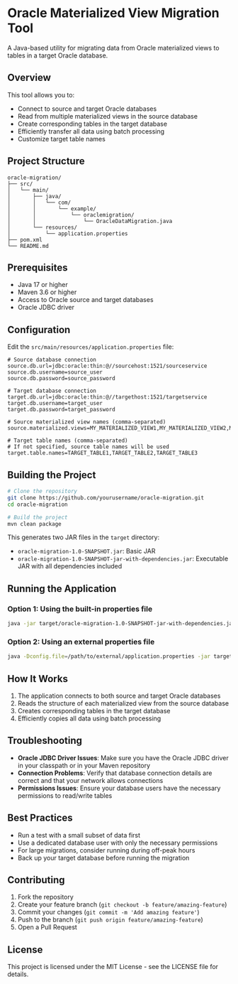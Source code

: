 # Oracle Materialized View Migration Tool

A Java-based utility for migrating data from Oracle materialized views to tables in a target Oracle database.

## Overview

This tool allows you to:
- Connect to source and target Oracle databases
- Read from multiple materialized views in the source database
- Create corresponding tables in the target database
- Efficiently transfer all data using batch processing
- Customize target table names

## Project Structure

```
oracle-migration/
├── src/
│   └── main/
│       ├── java/
│       │   └── com/
│       │       └── example/
│       │           └── oraclemigration/
│       │               └── OracleDataMigration.java
│       └── resources/
│           └── application.properties
├── pom.xml
└── README.md
```

## Prerequisites

- Java 17 or higher
- Maven 3.6 or higher
- Access to Oracle source and target databases
- Oracle JDBC driver

## Configuration

Edit the `src/main/resources/application.properties` file:

```properties
# Source database connection
source.db.url=jdbc:oracle:thin:@//sourcehost:1521/sourceservice
source.db.username=source_user
source.db.password=source_password

# Target database connection
target.db.url=jdbc:oracle:thin:@//targethost:1521/targetservice
target.db.username=target_user
target.db.password=target_password

# Source materialized view names (comma-separated)
source.materialized.views=MY_MATERIALIZED_VIEW1,MY_MATERIALIZED_VIEW2,MY_MATERIALIZED_VIEW3

# Target table names (comma-separated)
# If not specified, source table names will be used
target.table.names=TARGET_TABLE1,TARGET_TABLE2,TARGET_TABLE3
```

## Building the Project

```bash
# Clone the repository
git clone https://github.com/yourusername/oracle-migration.git
cd oracle-migration

# Build the project
mvn clean package
```

This generates two JAR files in the `target` directory:
- `oracle-migration-1.0-SNAPSHOT.jar`: Basic JAR
- `oracle-migration-1.0-SNAPSHOT-jar-with-dependencies.jar`: Executable JAR with all dependencies included

## Running the Application

### Option 1: Using the built-in properties file

```bash
java -jar target/oracle-migration-1.0-SNAPSHOT-jar-with-dependencies.jar
```

### Option 2: Using an external properties file

```bash
java -Dconfig.file=/path/to/external/application.properties -jar target/oracle-migration-1.0-SNAPSHOT-jar-with-dependencies.jar
```

## How It Works

1. The application connects to both source and target Oracle databases
2. Reads the structure of each materialized view from the source database
3. Creates corresponding tables in the target database
4. Efficiently copies all data using batch processing

## Troubleshooting

- **Oracle JDBC Driver Issues**: Make sure you have the Oracle JDBC driver in your classpath or in your Maven repository
- **Connection Problems**: Verify that database connection details are correct and that your network allows connections
- **Permissions Issues**: Ensure your database users have the necessary permissions to read/write tables

## Best Practices

- Run a test with a small subset of data first
- Use a dedicated database user with only the necessary permissions
- For large migrations, consider running during off-peak hours
- Back up your target database before running the migration

## Contributing

1. Fork the repository
2. Create your feature branch (`git checkout -b feature/amazing-feature`)
3. Commit your changes (`git commit -m 'Add amazing feature'`)
4. Push to the branch (`git push origin feature/amazing-feature`)
5. Open a Pull Request

## License

This project is licensed under the MIT License - see the LICENSE file for details.
